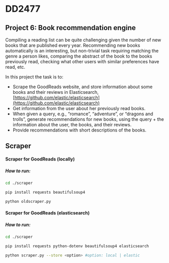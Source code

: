 # DD2477

## Project 6: Book recommendation engine 

Compiling a reading list can be quite challenging given the number of new books that are published every year. Recommending new books automatically is an interesting, but non-trivial task requiring matching the genre a person likes, comparing the abstract of the book to the books previously read, checking what other users with similar preferences have read, etc. 

In this project the task is to: 

- Scrape the GoodReads website, and store information about some books and their reviews in Elasticsearch, [https://github.com/elastic/elasticsearch](https://github.com/elastic/elasticsearch)
- Get information from the user about her previously read books. 
- When given a query, e.g., “romance”, “adventure”, or “dragons and trolls”, generate recommendations for new books, using the query + the information about the user, the books, and their reviews. 
- Provide recommendations with short descriptions of the books.

## Scraper

#### Scraper for GoodReads (locally)
##### How to run:
```bash
cd ./scraper
```
```bash
pip install requests beautifulsoup4 
```
```bash
python oldscraper.py
```

#### Scraper for GoodReads (elasticsearch)
##### How to run:
```bash
cd ./scraper
```
```bash
pip install requests python-dotenv beautifulsoup4 elasticsearch
```
```bash
python scraper.py --store <option> #option: local | elastic
```